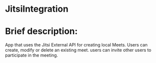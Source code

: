 # JitsiIntegration

# Brief description:

App that uses the Jitsi External API for creating local Meets. Users can create, modify or delete an existing meet. users can invite other users to participate in the meeting.
